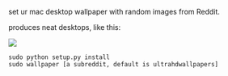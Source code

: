 set ur mac desktop wallpaper with random images from Reddit.

produces neat desktops, like this:

![](http://i.imgur.com/hudkAb9.jpg)

```
sudo python setup.py install
sudo wallpaper [a subreddit, default is ultrahdwallpapers] 
```
